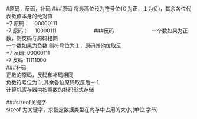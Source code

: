 #原码，反码，补码
###原码
将最高位设为符号位(０为正，１为负)，其余各位代表数值本身的绝对值     
+7 原码：　00000111     
-7 原码：　 10000111　　　　　　　
###反码　　　　　　　
一个数如果为正数，则反码与原码相同        
一个数如果为负数,则符号位为１，原码其他位取反      
+7 反码: 00000111      
-7 反码: 11111000       
###补码    
正数的原码，反码和补码相同     
负数符号位为１,其余各位原码取反后＋１    
计算机寄存器内按照数的补码形式存储      

###sizeof关键字        
sizeof 为关键字，求指定数据类型在内存中占用的大小,(单位 字节)     





